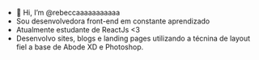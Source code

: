 - 👋 Hi, I’m @rebeccaaaaaaaaaaa
- Sou desenvolvedora front-end em constante aprendizado
- Atualmente estudante de ReactJs <3
- Desenvolvo sites, blogs e landing pages utilizando a técnina de layout fiel a base de Abode XD e Photoshop.

